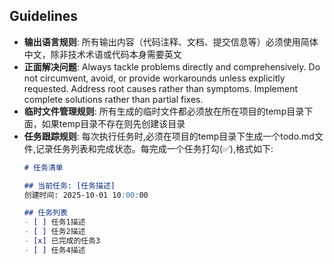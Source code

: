 ## Guidelines
- **输出语言规则**: 所有输出内容（代码注释、文档、提交信息等）必须使用简体中文，除非技术术语或代码本身需要英文
- **正面解决问题**: Always tackle problems directly and comprehensively. Do not circumvent, avoid, or provide workarounds unless explicitly requested. Address root causes rather than symptoms. Implement complete solutions rather than partial fixes.
- **临时文件管理规则**: 所有生成的临时文件都必须放在所在项目的temp目录下面，如果temp目录不存在则先创建该目录
- **任务跟踪规则**: 每次执行任务时,必须在项目的temp目录下生成一个todo.md文件,记录任务列表和完成状态。每完成一个任务打勾(✅),格式如下:
  ```markdown
  # 任务清单

  ## 当前任务: [任务描述]
  创建时间: 2025-10-01 10:00:00

  ## 任务列表
  - [ ] 任务1描述
  - [ ] 任务2描述
  - [x] 已完成的任务3
  - [ ] 任务4描述
  ```
